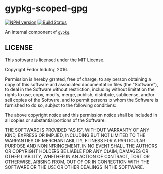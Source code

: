# gypkg-scoped-gpg
[![NPM version](https://badge.fury.io/js/gypkg-scoped-gpg.svg)](http://badge.fury.io/js/gypkg-scoped-gpg)
[![Build Status](https://secure.travis-ci.org/gypkg/gypkg-scoped-gpg.svg)](http://travis-ci.org/gypkg/gypkg-scoped-gpg)

An internal component of [`gypkg`][0].

## LICENSE

This software is licensed under the MIT License.

Copyright Fedor Indutny, 2016.

Permission is hereby granted, free of charge, to any person obtaining a
copy of this software and associated documentation files (the
"Software"), to deal in the Software without restriction, including
without limitation the rights to use, copy, modify, merge, publish,
distribute, sublicense, and/or sell copies of the Software, and to permit
persons to whom the Software is furnished to do so, subject to the
following conditions:

The above copyright notice and this permission notice shall be included
in all copies or substantial portions of the Software.

THE SOFTWARE IS PROVIDED "AS IS", WITHOUT WARRANTY OF ANY KIND, EXPRESS
OR IMPLIED, INCLUDING BUT NOT LIMITED TO THE WARRANTIES OF
MERCHANTABILITY, FITNESS FOR A PARTICULAR PURPOSE AND NONINFRINGEMENT. IN
NO EVENT SHALL THE AUTHORS OR COPYRIGHT HOLDERS BE LIABLE FOR ANY CLAIM,
DAMAGES OR OTHER LIABILITY, WHETHER IN AN ACTION OF CONTRACT, TORT OR
OTHERWISE, ARISING FROM, OUT OF OR IN CONNECTION WITH THE SOFTWARE OR THE
USE OR OTHER DEALINGS IN THE SOFTWARE.

[0]: https://github.com/gypkg/gypkg
